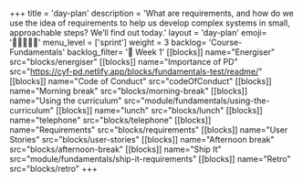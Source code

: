 +++
title = 'day-plan'
description = 'What are requirements, and how do we use the idea of requirements to help us develop complex systems in small, approachable steps? We’ll find out today.'
layout = 'day-plan'
emoji= '🧑🏽‍🤝‍🧑🏽'
menu_level = ['sprint']
weight = 3
backlog= 'Course-Fundamentals'
backlog_filter= '📅 Week 1'
[[blocks]]
name="Energiser"
src="blocks/energiser"
[[blocks]]
name="Importance of PD"
src="https://cyf-pd.netlify.app/blocks/fundamentals-test/readme/"
[[blocks]]
name="Code of Conduct"
src="codeOfConduct"
[[blocks]]
name="Morning break"
src="blocks/morning-break"
[[blocks]]
name="Using the curriculum"
src="module/fundamentals/using-the-curriculum"
[[blocks]]
name="lunch"
src="blocks/lunch"
[[blocks]]
name="telephone"
src="blocks/telephone"
[[blocks]]
name="Requirements"
src="blocks/requirements"
[[blocks]]
name="User Stories"
src="blocks/user-stories"
[[blocks]]
name="Afternoon break"
src="blocks/afternoon-break"
[[blocks]]
name="Ship It"
src="module/fundamentals/ship-it-requirements"
[[blocks]]
name="Retro"
src="blocks/retro"
+++
